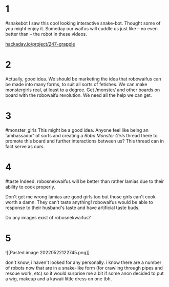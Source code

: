 # 1
#snakebot
I saw this cool looking interactive snake-bot. Thought some of you might enjoy it. Someday our waifus will cuddle us just like – no even better than – the robot in these videos.  
  
[hackaday.io/project/247-grapple](hackaday.io/project/247-grapple)

# 2
Actually, good idea. We should be marketing the idea that robowaifus can be made into many forms, to suit all sorts of fetishes. We can make monstergirls real, at least to a degree. Get /monster/ and other boards on board with the robowaifu revolution. We need all the help we can get.

# 3
#monster_girls
This might be a good idea. Anyone feel like being an 'ambassador' of sorts and creating a _Robo Monster Girls_ thread there to promote this board and further interactions between us? This thread can in fact serve as ours.

# 4
#taste
Indeed. robosnekwaifus will be better than rather lamias due to their ability to cook properly.  

Don't get me wrong lamias are good girls too but those girls can't cook worth a damn. They can't taste anything! robowaifus would be able to response to their husband's taste and have artificial taste buds.  

Do any images exist of robosnekwaifus?

# 5
![[Pasted image 20220522122745.png]]

don't know, i haven't looked for any personally. i know there are a number of robots now that are in a snake-like form (for crawling through pipes and rescue work, etc) so it would surprise me a bit if some anon decided to put a wig, makeup and a kawaii little dress on one tbh.